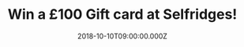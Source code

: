 ---
campaign-uuid: "c-f96bed22-3849-4fae-90bb-d9dc85e14e41"
type: "Preview"
category: "Gifts"
date: "2018-10-10T09:00:00.000Z"
end-date: "2018-11-10T23:59:00.000Z"
disable-form: false
is_promoted: false
has_entry_page: true
title: "Win a £100 Gift card at Selfridges!"
competition-description: "<p>We wanted to give you something extraordinary so now\
  \ that winter is just around the corner… what better present than a Selfridges Gift\
  \ Card? A ticket to a shopping spree to remember!</p>\r\n<p>Do you want it? Click\
  \ below for a chance to win!</p>"
hero-header: "Win a £100 Gift card at Selfridges!"
terms-confirmation: "N/A"
banner-img: "https://assets.expresslyapp.com/asset-7fe109ba-053f-45e1-9bae-eb5e17990d98.jpg"
logo-left-href: "http://americantourister.co.uk"
logo-left-image: "https://assets.expresslyapp.com/asset-15a2fe11-58c5-431b-985a-0c0ff7f9cf67.jpg"
logo-left-title: "American Tourister"
bg-image-hero: "https://assets.expresslyapp.com/asset-7868f91b-f4c5-476a-8660-99c385163e68.jpg"
bg-image-first: "https://assets.expresslyapp.com/asset-e88a2d6c-8a37-4c8c-ad7e-980da6af3b00.jpg"
section1-content: "<p>It’s shopping, but not as you know it. Discover one-of-a-kind\
  \ experiences, world-class dining and luxury brands at one of Selfridges stores\
  \ in the UK!</p>\r\n<p>Selfridges today is more than just the sum of its products\
  \ - it's a shopping experience that promises to surprise, amaze and amuse its customers\
  \ by delivering extraordinary customer experiences! That's why we are giving away\
  \ a fantastic £100 Gift card at Selfridges for you to spend at their stores!</p>\r\
  \n<p>Enter the form below and get ready to look your best with Selfridges now!</p>"
entry-title: "Win a £100 Gift card at Selfridges!"
entry-content: "Enter the draw to win a £100 Gift card at Selfridges by completing\
  \ the form below before 23:59 on 10th of November 2018."
has-winner: false
prize-description: "A £100 Gift card at Selfridges."
special-conditions: "Multiple entries are allowed up to one every day.\r\nThis competition\
  \ is also available on: https://http://aaa.nme.com/competitions/selfridges-100-pounds-gift-card"
---